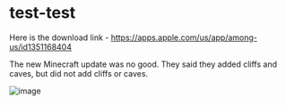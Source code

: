 # test-test

Here is the download link - https://apps.apple.com/us/app/among-us/id1351168404

The new Minecraft update was no good. They said they added cliffs and caves, but did not add cliffs or caves. 

![image](https://user-images.githubusercontent.com/88565511/128782650-8c8b8ea4-7b07-409a-aa0d-74a0ee8ef9b7.png)
